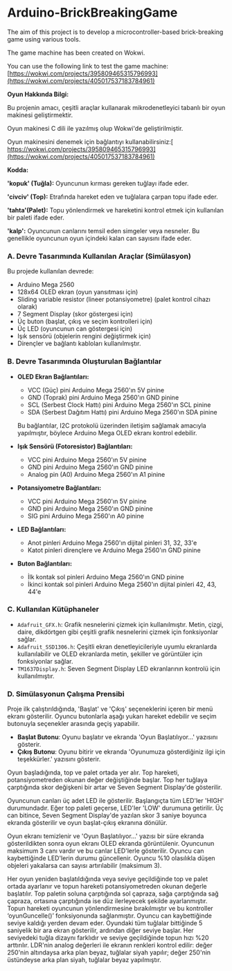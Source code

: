 # Arduino-BrickBreakingGame
The aim of this project is to develop a microcontroller-based brick-breaking game using various tools.

The game machine has been created on Wokwi. 

You can use the following link to test the game machine: [https://wokwi.com/projects/395809465315796993](https://wokwi.com/projects/405017537183784961) 

**Oyun Hakkında Bilgi:**

Bu projenin amacı, çeşitli araçlar kullanarak mikrodenetleyici tabanlı bir oyun makinesi  geliştirmektir.

Oyun makinesi C dili ile yazılmış olup Wokwi'de geliştirilmiştir. 

Oyun makinesini denemek için bağlantıyı kullanabilirsiniz:[ https://wokwi.com/projects/395809465315796993](https://wokwi.com/projects/405017537183784961)

**Kodda:**

**'kopuk' (Tuğla):** Oyuncunun kırması gereken tuğlayı ifade eder.

**'civciv' (Top):** Etrafında hareket eden ve tuğlalara çarpan topu ifade eder.

**'tahta'(Palet):** Topu yönlendirmek ve hareketini kontrol etmek için kullanılan bir paleti ifade eder.

**'kalp':** Oyuncunun canlarını temsil eden simgeler veya nesneler. Bu genellikle oyuncunun oyun içindeki kalan can sayısını ifade eder.

### A. Devre Tasarımında Kullanılan Araçlar (Simülasyon)

Bu projede kullanılan devrede:
- Arduino Mega 2560
- 128x64 OLED ekran (oyun yansıtması için)
- Sliding variable resistor (lineer potansiyometre) (palet kontrol cihazı olarak)
- 7 Segment Display (skor göstergesi için)
- Üç buton (başlat, çıkış ve seçim kontrolleri için)
- Üç LED (oyuncunun can göstergesi için)
- Işık sensörü (objelerin rengini değiştirmek için)
- Dirençler ve bağlantı kabloları kullanılmıştır.

### B. Devre Tasarımında Oluşturulan Bağlantılar

- **OLED Ekran Bağlantıları:**
  - VCC (Güç) pini Arduino Mega 2560'ın 5V pinine
  - GND (Toprak) pini Arduino Mega 2560'ın GND pinine
  - SCL (Serbest Clock Hattı) pini Arduino Mega 2560'ın SCL pinine
  - SDA (Serbest Dağıtım Hattı) pini Arduino Mega 2560'ın SDA pinine

  Bu bağlantılar, I2C protokolü üzerinden iletişim sağlamak amacıyla yapılmıştır, böylece Arduino Mega OLED ekranı kontrol edebilir.

- **Işık Sensörü (Fotoresistor) Bağlantıları:**
  - VCC pini Arduino Mega 2560'ın 5V pinine
  - GND pini Arduino Mega 2560'ın GND pinine
  - Analog pin (A0) Arduino Mega 2560'ın A1 pinine

- **Potansiyometre Bağlantıları:**
  - VCC pini Arduino Mega 2560'ın 5V pinine
  - GND pini Arduino Mega 2560'ın GND pinine
  - SIG pini Arduino Mega 2560'ın A0 pinine

- **LED Bağlantıları:**
  - Anot pinleri Arduino Mega 2560'ın dijital pinleri 31, 32, 33'e
  - Katot pinleri dirençlere ve Arduino Mega 2560'ın GND pinine

- **Buton Bağlantıları:**
  - İlk kontak sol pinleri Arduino Mega 2560'ın GND pinine
  - İkinci kontak sol pinleri Arduino Mega 2560'ın dijital pinleri 42, 43, 44'e
### C. Kullanılan Kütüphaneler

- `Adafruit_GFX.h`: Grafik nesnelerini çizmek için kullanılmıştır. Metin, çizgi, daire, dikdörtgen gibi çeşitli grafik nesnelerini çizmek için fonksiyonlar sağlar.
- `Adafruit_SSD1306.h`: Çeşitli ekran denetleyicileriyle uyumlu ekranlarda kullanılabilir ve OLED ekranlarda metin, şekiller ve görüntüler için fonksiyonlar sağlar.
- `TM1637Display.h`: Seven Segment Display LED ekranlarının kontrolü için kullanılmıştır.

### D. Simülasyonun Çalışma Prensibi

Proje ilk çalıştırıldığında, 'Başlat' ve 'Çıkış' seçeneklerini içeren bir menü ekranı gösterilir. Oyuncu butonlarla aşağı yukarı hareket edebilir ve seçim butonuyla seçenekler arasında geçiş yapabilir.

- **Başlat Butonu**: Oyunu başlatır ve ekranda 'Oyun Başlatılıyor...' yazısını gösterir.
- **Çıkış Butonu**: Oyunu bitirir ve ekranda 'Oyunumuza gösterdiğiniz ilgi için teşekkürler.' yazısını gösterir.

Oyun başladığında, top ve palet ortada yer alır. Top hareketi, potansiyometreden okunan değer değiştiğinde başlar. Top her tuğlaya çarptığında skor değişkeni bir artar ve Seven Segment Display'de gösterilir.

Oyuncunun canları üç adet LED ile gösterilir. Başlangıçta tüm LED'ler 'HIGH' durumundadır. Eğer top paleti geçerse, LED'ler 'LOW' durumuna getirilir. Üç can bitince, Seven Segment Display'de yazılan skor 3 saniye boyunca ekranda gösterilir ve oyun başlat-çıkış ekranına dönülür.

Oyun ekranı temizlenir ve 'Oyun Başlatılıyor...' yazısı bir süre ekranda gösterildikten sonra oyun ekranı OLED ekranda görüntülenir. Oyuncunun maksimum 3 canı vardır ve bu canlar LED'lerle gösterilir. Oyuncu can kaybettiğinde LED'lerin durumu güncellenir. Oyuncu %10 olasılıkla düşen objeleri yakalarsa can sayısı artırılabilir (maksimum 3).

Her oyun yeniden başlatıldığında veya seviye geçildiğinde top ve palet ortada ayarlanır ve topun hareketi potansiyometreden okunan değerle başlatılır. Top paletin soluna çarptığında sol çapraza, sağa çarptığında sağ çapraza, ortasına çarptığında ise düz ilerleyecek şekilde ayarlanmıştır. Topun hareketi oyuncunun yönlendirmesine bırakılmıştır ve bu kontroller ‘oyunGuncelle()’ fonksiyonunda sağlanmıştır. Oyuncu can kaybettiğinde seviye kaldığı yerden devam eder. Oyundaki tüm tuğlalar bittiğinde 5 saniyelik bir ara ekran gösterilir, ardından diğer seviye başlar. Her seviyedeki tuğla dizaynı farklıdır ve seviye geçildiğinde topun hızı %20 arttırılır. LDR'nin analog değerleri ile ekranın renkleri kontrol edilir: değer 250'nin altındaysa arka plan beyaz, tuğlalar siyah yapılır; değer 250'nin üstündeyse arka plan siyah, tuğlalar beyaz yapılmıştır.
